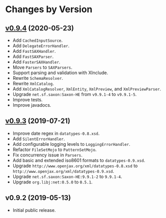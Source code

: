 # Changes by Version

## [v0.9.4](https://github.com/openjax/xml/compare/cc44b4706d3802ab7a6737f11bcc84341c7fe1de..HEAD) (2020-05-23)
* Add `CachedInputSource`.
* Add `DelegateErrorHandler`.
* Add `FastSAXHandler`.
* Add `FastSAXParser`.
* Add `FasterSAXHandler`.
* Move `Parsers` to `SAXParsers`.
* Support parsing and validation with XInclude.
* Rewrite `SchemaResolver`.
* Rewrite `XmlCatalog`.
* Add `XmlCatalogResolver`, `XmlEntity`, `XmlPreview`, and `XmlPreviewParser`.
* Upgrade `net.sf.saxon:Saxon-HE` from `v9.9.1-4` to `v9.9.1-5`.
* Improve tests.
* Improve javadocs.

## [v0.9.3](https://github.com/openjax/xml/compare/d2b32b14b98199fa90721eb9b345c4abaa7447c2..cc44b4706d3802ab7a6737f11bcc84341c7fe1de) (2019-07-21)
* Improve date regex in `datatypes-0.8.xsd`.
* Add `SilentErrorHandler`.
* Add configurable logging levels to `LoggingErrorHandler`.
* Refactor `FileSetMojo` to `PatternSetMojo`.
* Fix concurrency issue in `Parsers`.
* Add basic and extended iso8601 formats to `datatypes-0.9.xsd`.
* Upgrade `http://www.openjax.org/xml/datatypes-0.8.xsd` to `http://www.openjax.org/xml/datatypes-0.9.xsd`.
* Upgrade `net.sf.saxon:Saxon-HE:9.9.1-2` to `9.9.1-4`.
* Upgrade `org.libj:net:0.5.0` to `0.5.1`.

## v0.9.2 (2019-05-13)
* Initial public release.